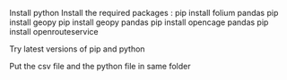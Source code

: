 Install python
Install the required packages :
pip install folium pandas
pip install geopy 
pip install geopy pandas
pip install opencage pandas 
pip install openrouteservice 

Try latest versions of pip and python

Put the csv file and the python file in same folder 
